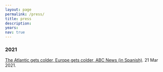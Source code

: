 ```yaml
---
layout: page
permalink: /press/
title: press
description: 
years:
nav: true
---
```


<h3 id="2021">2021</h3>

<a href="https://www.abc.es/sociedad/abci-cambios-corriente-golfo-amenazan-clima-europeo-202103210046_noticia.html" target="_blank">The Atlantic gets colder, Europe gets colder, ABC News (in Spanish)</a>. 21 Mar 2021.

